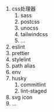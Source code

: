 1. css处理器
   1. sass
   2. postcss
   3. unocss
   4. tailwindcss
   5. ...
2. eslint
3. prettier
4. stylelint
5. path alias
6. env
7. husky
   1. commitlint
   2. lint-staged
8. svg icon
9. ...